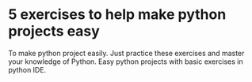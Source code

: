 # 5 exercises to help make python projects easy
To make python project easily. Just practice these exercises and master your knowledge of Python. Easy python projects with basic exercises in python IDE. 
